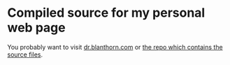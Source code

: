 # Compiled source for my personal web page

You probably want to visit [dr.blanthorn.com](https://dr.blanthorn.com) or [the repo which contains the source files](https://github.com/bovine3dom/site).
